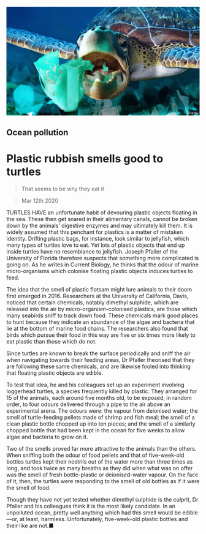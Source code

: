 ![](./images/20200314_STP003_0.jpg)

## Ocean pollution

# Plastic rubbish smells good to turtles

> That seems to be why they eat it

> Mar 12th 2020

TURTLES HAVE an unfortunate habit of devouring plastic objects floating in the sea. These then get snared in their alimentary canals, cannot be broken down by the animals’ digestive enzymes and may ultimately kill them. It is widely assumed that this penchant for plastics is a matter of mistaken identity. Drifting plastic bags, for instance, look similar to jellyfish, which many types of turtles love to eat. Yet lots of plastic objects that end up inside turtles have no resemblance to jellyfish. Joseph Pfaller of the University of Florida therefore suspects that something more complicated is going on. As he writes in Current Biology, he thinks that the odour of marine micro-organisms which colonise floating plastic objects induces turtles to feed.

The idea that the smell of plastic flotsam might lure animals to their doom first emerged in 2016. Researchers at the University of California, Davis, noticed that certain chemicals, notably dimethyl sulphide, which are released into the air by micro-organism-colonised plastics, are those which many seabirds sniff to track down food. These chemicals mark good places to hunt because they indicate an abundance of the algae and bacteria that lie at the bottom of marine food chains. The researchers also found that birds which pursue their food in this way are five or six times more likely to eat plastic than those which do not.

Since turtles are known to break the surface periodically and sniff the air when navigating towards their feeding areas, Dr Pfaller theorised that they are following these same chemicals, and are likewise fooled into thinking that floating plastic objects are edible.

To test that idea, he and his colleagues set up an experiment involving loggerhead turtles, a species frequently killed by plastic. They arranged for 15 of the animals, each around five months old, to be exposed, in random order, to four odours delivered through a pipe to the air above an experimental arena. The odours were: the vapour from deionised water; the smell of turtle-feeding pellets made of shrimp and fish meal; the smell of a clean plastic bottle chopped up into ten pieces; and the smell of a similarly chopped bottle that had been kept in the ocean for five weeks to allow algae and bacteria to grow on it.

Two of the smells proved far more attractive to the animals than the others. When sniffing both the odour of food pellets and that of five-week-old bottles turtles kept their nostrils out of the water more than three times as long, and took twice as many breaths as they did when what was on offer was the smell of fresh bottle-plastic or deionised-water vapour. On the face of it, then, the turtles were responding to the smell of old bottles as if it were the smell of food.

Though they have not yet tested whether dimethyl sulphide is the culprit, Dr Pfaller and his colleagues think it is the most likely candidate. In an unpolluted ocean, pretty well anything which had this smell would be edible—or, at least, harmless. Unfortunately, five-week-old plastic bottles and their like are not.■